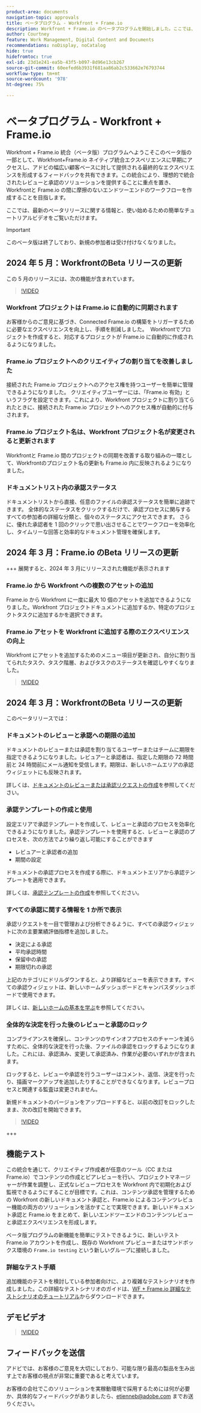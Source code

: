 ```yaml
---
product-area: documents
navigation-topic: approvals
title: ベータプログラム - Workfront + Frame.io
description: Workfront + Frame.io のベータプログラムを開始しました。ここでは、最新のベータリリースに関する情報と、使い始めるための簡単なチュートリアルビデオをご覧いただけます。
author: Courtney
feature: Work Management, Digital Content and Documents
recommendations: noDisplay, noCatalog
hide: true
hidefromtoc: true
exl-id: 23d1e241-ea5b-43f5-b097-8d96e13cb267
source-git-commit: 60eefed6b3931f681aa86ab2c533662e76793744
workflow-type: tm+mt
source-wordcount: '978'
ht-degree: 75%

---
```


# ベータプログラム - Workfront + Frame.io

Workfront + Frame.io 統合（ベータ版）プログラムへようこそこのベータ版の一部として、Workfront+Frame.io ネイティブ統合エクスペリエンスに早期にアクセスし、アドビの幅広い顧客ベースに対して提供される最終的なエクスペリエンスを形成するフィードバックを共有できます。この統合により、理想的で統合されたレビューと承認のソリューションを提供することに重点を置き、Workfrontと Frame.io の間に摩擦のないエンドツーエンドのワークフローを作成することを目指します。

ここでは、最新のベータリリースに関する情報と、使い始めるための簡単なチュートリアルビデオをご覧いただけます。

>[!IMPORTANT]
>
>このベータ版は終了しており、新規の参加者は受け付けなくなりました。


## 2024 年 5 月：WorkfrontのBeta リリースの更新

この 5 月のリリースには、次の機能が含まれています。  

>[!VIDEO](https://video.tv.adobe.com/v/3429129/)

### Workfront プロジェクトは Frame.io に自動的に同期されます

お客様からのご意見に基づき、Connected Frame.io の構築をトリガーするために必要なエクスペリエンスを向上し、手順を削減しました。  Workfrontでプロジェクトを作成すると、対応するプロジェクトが Frame.io に自動的に作成されるようになりました。 

### Frame.io プロジェクトへのクリエイティブの割り当てを改善しました

接続された Frame.io プロジェクトへのアクセス権を持つユーザーを簡単に管理できるようになりました。 クリエイティブユーザーには、「Frame.io 有効」というフラグを設定できます。これにより、Workfront プロジェクトに割り当てられたときに、接続された Frame.io プロジェクトへのアクセス権が自動的に付与されます。   

### Frame.io プロジェクト名は、Workfront プロジェクト名が変更されると更新されます

Workfrontと Frame.io 間のプロジェクトの同期を改善する取り組みの一環として、Workfrontのプロジェクト名の更新も Frame.io 内に反映されるようになりました。 

### ドキュメントリスト内の承認ステータス

ドキュメントリストから直接、任意のファイルの承認ステータスを簡単に追跡できます。 全体的なステータスをクリックするだけで、承認プロセスに関与するすべての参加者の詳細な分類と、個々のステータスにアクセスできます。 さらに、優れた承認者を 1 回のクリックで思い出させることでワークフローを効率化し、タイムリーな回答と効率的なドキュメント管理を確保します。 


## 2024 年 3 月：Frame.io のBeta リリースの更新

+++ 展開すると、2024 年 3 月にリリースされた機能が表示されます

### Frame.io から Workfront への複数のアセットの追加

Frame.io から Workfront に一度に最大 10 個のアセットを追加できるようになりました。Workfront プロジェクトドキュメントに追加するか、特定のプロジェクトタスクに追加するかを選択できます。

### Frame.io アセットを Workfront に追加する際のエクスペリエンスの向上

Workfront にアセットを追加するためのメニュー項目が更新され、自分に割り当てられたタスク、タスク階層、およびタスクのステータスを確認しやすくなりました。

>[!VIDEO](https://video.tv.adobe.com/v/3428213/)

## 2024 年 3 月：WorkfrontのBeta リリースの更新

このベータリリースでは：

### ドキュメントのレビューと承認への期限の追加

ドキュメントのレビューまたは承認を割り当てるユーザーまたはチームに期限を指定できるようになりました。レビュアーと承認者は、指定した期限の 72 時間前と 24 時間前にメール通知を受信します。期限は、新しいホームエリアの承認ウィジェットにも反映されます。

詳しくは、[ドキュメントのレビューまたは承認リクエストの作成](/help/quicksilver/review-and-approve-work/document-reviews-and-approvals/manage-document-approvals/create-a-document-approval.md)を参照してください。

### 承認テンプレートの作成と使用

設定エリアで承認テンプレートを作成して、レビューと承認のプロセスを効率化できるようになりました。承認テンプレートを使用すると、レビューと承認のプロセスを、次の方法でより繰り返し可能にすることができます

* レビュアーと承認者の追加
* 期間の設定

ドキュメントの承認プロセスを作成する際に、ドキュメントエリアから承認テンプレートを適用できます。

詳しくは、[承認テンプレートの作成](/help/quicksilver/review-and-approve-work/document-reviews-and-approvals/manage-document-approvals/create-approval-template.md)を参照してください。

### すべての承認に関する情報を 1 か所で表示

承認リクエストを一目で管理および分析できるように、すべての承認ウィジェットに次の主要業績評価指標を追加しました。

* 決定による承認
* 平均承認時間
* 保留中の承認
* 期限切れの承認

上記のカテゴリにドリルダウンすると、より詳細なビューを表示できます。すべての承認ウィジェットは、新しいホームダッシュボードとキャンバスダッシュボードで使用できます。

詳しくは、[新しいホームの基本を学ぶ](/help/quicksilver/workfront-basics/using-home/new-home/get-started-with-new-home.md)を参照してください。

### 全体的な決定を行った後のレビューと承認のロック

コンプライアンスを確保し、コンテンツのサインオフプロセスのチャーンを減らすために、全体的な決定を行った後、ファイルの承認をロックするようになりました。これには、承認済み、変更して承認済み、作業が必要のいずれかが含まれます。

ロックすると、レビューや承認を行うユーザーはコメント、返信、決定を行ったり、描画マークアップを追加したりすることができなくなります。レビュープロセスと関連する監査は変更されません。

新規ドキュメントのバージョンをアップロードすると、以前の改訂をロックしたまま、次の改訂を開始できます。

>[!VIDEO](https://video.tv.adobe.com/v/3428179/)

+++

## 機能テスト

この統合を通じて、クリエイティブ作成者が任意のツール（CC または Frame.io）でコンテンツの作成とピアレビューを行い、プロジェクトマネージャーが作業を調整し、正式なレビュープロセスを Workfront 内で初期化および監視できるようにすることが目標です。これは、コンテンツ承認を管理するための Workfront の新しいドキュメント承認と、Frame.io によるコンテンツレビュー機能の両方のソリューションを活かすことで実現できます。新しいドキュメント承認と Frame.io をまとめて、新しいエンドツーエンドのコンテンツレビューと承認エクスペリエンスを形成します。 

ベータ版プログラムの新機能を簡単にテストできるように、新しいテスト Frame.io アカウントを作成し、既存の Workfront プレビューまたはサンドボックス環境の `Frame.io testing` という新しいグループに接続しました。

### 詳細なテスト手順

追加機能のテストを検討している参加者向けに、より複雑なテストシナリオを作成しました。この詳細なテストシナリオのガイドは、[WF + Frame.io 詳細なテストシナリオのチュートリアル](/help/quicksilver/review-and-approve-work/Documents/assets/WF-Frame-Detailed-Walk-Through-May-Release.pdf)からダウンロードできます。


## デモビデオ

>[!VIDEO](https://video.tv.adobe.com/v/3429092/)

## フィードバックを送信

アドビでは、お客様のご意見を大切にしており、可能な限り最高の製品を生み出す上でお客様の視点が非常に重要であると考えています。

お客様の会社でこのソリューションを実稼動環境で採用するためには何が必要か、具体的なフィードバックがありましたら、[etienneb@adobe.com](mailto:etienneb@adobe.com) までお送りください。
